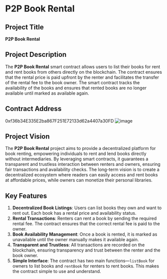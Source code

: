 # P2P Book Rental

## Project Title
**P2P Book Rental**

## Project Description
The **P2P Book Rental** smart contract allows users to list their books for rent and rent books from others directly on the blockchain. The contract ensures that the rental price is paid upfront by the renter and facilitates the transfer of the rental fee to the book owner. The smart contract tracks the availability of the books and ensures that rented books are no longer available until marked as available again.

## Contract Address
0xf36b34E335E2ba867F251E72133d62a4407a30FD
![image](https://github.com/user-attachments/assets/6d4d6618-114e-4546-ac59-b7a50e7ce60e)


## Project Vision
The **P2P Book Rental** project aims to provide a decentralized platform for book renting, empowering individuals to rent and lend books directly without intermediaries. By leveraging smart contracts, it guarantees a transparent and trustless interaction between renters and owners, ensuring fair transactions and availability checks. The long-term vision is to create a decentralized ecosystem where readers can easily access and rent books at affordable prices, while owners can monetize their personal libraries.

## Key Features
1. **Decentralized Book Listings**: Users can list books they own and want to rent out. Each book has a rental price and availability status.
2. **Rental Transactions**: Renters can rent a book by sending the required rental fee. The contract ensures that the correct rental fee is paid to the owner.
3. **Book Availability Management**: Once a book is rented, it is marked as unavailable until the owner manually makes it available again.
4. **Transparent and Trustless**: All transactions are recorded on the blockchain, ensuring transparency and trust between the renter and the book owner.
5. **Simple Interface**: The contract has two main functions—`listBook` for owners to list books and `rentBook` for renters to rent books. This makes the contract simple to use and understand.


